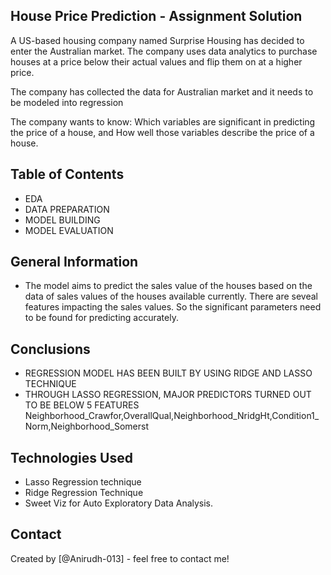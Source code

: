 ## House Price Prediction - Assignment Solution

A US-based housing company named Surprise Housing has decided to enter the Australian market. The company uses data analytics to purchase houses at a price below their actual values and flip them on at a higher price.

The company has collected the data for Australian market and it needs to be modeled into regression

The company wants to know:
Which variables are significant in predicting the price of a house, and
How well those variables describe the price of a house.

## Table of Contents
* EDA
* DATA PREPARATION
* MODEL BUILDING
* MODEL EVALUATION


## General Information
- The model aims to predict the sales value of the houses based on the data of sales values of the houses available currently. There are seveal features impacting the sales values. So the significant   parameters need to be found for predicting accurately.


## Conclusions
- REGRESSION MODEL HAS BEEN BUILT BY USING RIDGE AND LASSO TECHNIQUE
- THROUGH LASSO REGRESSION, MAJOR PREDICTORS TURNED OUT TO BE BELOW 5 FEATURES
    Neighborhood_Crawfor,OverallQual,Neighborhood_NridgHt,Condition1_Norm,Neighborhood_Somerst


## Technologies Used
- Lasso Regression technique
- Ridge Regression Technique
- Sweet Viz for Auto Exploratory Data Analysis.



## Contact
Created by [@Anirudh-013] - feel free to contact me!


